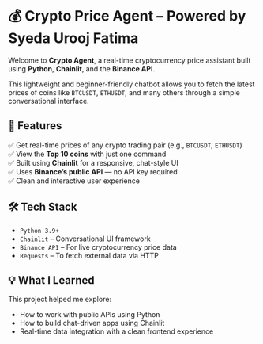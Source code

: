 # 💰 Crypto Price Agent – Powered by Syeda Urooj Fatima

Welcome to **Crypto Agent**, a real-time cryptocurrency price assistant built using **Python**, **Chainlit**, and the **Binance API**.

This lightweight and beginner-friendly chatbot allows you to fetch the latest prices of coins like `BTCUSDT`, `ETHUSDT`, and many others through a simple conversational interface.

## 🚀 Features

✅ Get real-time prices of any crypto trading pair (e.g., `BTCUSDT`, `ETHUSDT`)  
✅ View the **Top 10 coins** with just one command  
✅ Built using **Chainlit** for a responsive, chat-style UI  
✅ Uses **Binance’s public API** — no API key required  
✅ Clean and interactive user experience

## 🛠️ Tech Stack

- `Python 3.9+`  
- `Chainlit` – Conversational UI framework  
- `Binance API` – For live cryptocurrency price data  
- `Requests` – To fetch external data via HTTP

## 💡 What I Learned

This project helped me explore:
- How to work with public APIs using Python  
- How to build chat-driven apps using Chainlit  
- Real-time data integration with a clean frontend experience



